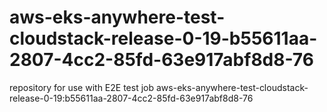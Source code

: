# aws-eks-anywhere-test-cloudstack-release-0-19-b55611aa-2807-4cc2-85fd-63e917abf8d8-76
repository for use with E2E test job aws-eks-anywhere-test-cloudstack-release-0-19:b55611aa-2807-4cc2-85fd-63e917abf8d8-76
